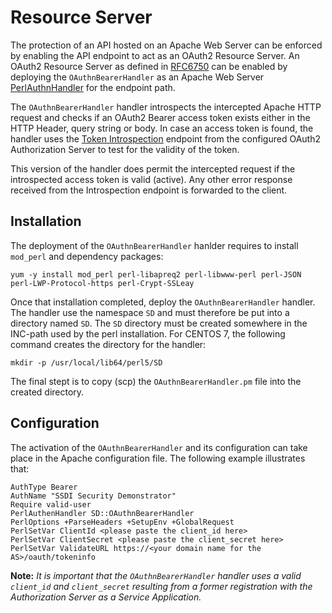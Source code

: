 # Resource Server
The protection of an API hosted on an Apache Web Server can be enforced by enabling the API endpoint to act as an OAuth2 Resource Server. An OAuth2 Resource Server as defined in [RFC6750](https://tools.ietf.org/html/rfc6750) can be enabled by deploying the `OAuthnBearerHandler` as an Apache Web Server [PerlAuthnHandler](https://perl.apache.org/docs/2.0/user/handlers/http.html) for the endpoint path.

The `OAuthnBearerHandler` handler introspects the intercepted Apache HTTP request and checks if an OAuth2 Bearer access token exists either in the HTTP Header, query string or body. In case an access token is found, the handler uses the [Token Introspection](https://tools.ietf.org/html/rfc7662) endpoint from the configured OAuth2 Authorization Server to test for the validity of the token.

This version of the handler does permit the intercepted request if the introspected access token is valid (active). Any other error response received from the Introspection endpoint is forwarded to the client.

## Installation
The deployment of the `OAuthnBearerHandler` hanlder requires to install `mod_perl` and dependency packages: 

````
yum -y install mod_perl perl-libapreq2 perl-libwww-perl perl-JSON perl-LWP-Protocol-https perl-Crypt-SSLeay
````

Once that installation completed, deploy the `OAuthnBearerHandler` handler. The handler use the namespace `SD` and must therefore be put into a directory named `SD`. The `SD` directory must be created somewhere in the INC-path used by the perl installation. For CENTOS 7, the following command creates the directory for the handler:

````
mkdir -p /usr/local/lib64/perl5/SD
````

The final stept is to copy (scp) the `OAuthnBearerHandler.pm` file into the created directory.

## Configuration
The activation of the `OAuthnBearerHandler` and its configuration can take place in the Apache configuration file. The following example illustrates that:

````
AuthType Bearer
AuthName "SSDI Security Demonstrator"
Require valid-user
PerlAuthenHandler SD::OAuthnBearerHandler
PerlOptions +ParseHeaders +SetupEnv +GlobalRequest
PerlSetVar ClientId <please paste the client_id here>
PerlSetVar ClientSecret <please paste the client_secret here>
PerlSetVar ValidateURL https://<your domain name for the AS>/oauth/tokeninfo
````

**Note:** *It is important that the `OAuthnBearerHandler` handler uses a valid `client_id` and `client_secret` resulting from a former registration with the Authorization Server as a Service Application.*
